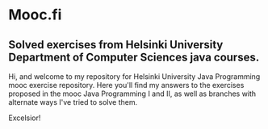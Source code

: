 # Mooc.fi
## Solved exercises from Helsinki University Department of Computer Sciences java courses.

Hi, and welcome to my repository for Helsinki University Java Programming mooc exercise repository.
Here you'll find my answers to the exercises proposed in the mooc Java Programming I and II, as well
as branches with alternate ways I've tried to solve them.

Excelsior!
